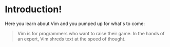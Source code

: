 # Introduction!

Here you learn about Vim and you pumped up for what's to come:

> Vim is for programmers who want to raise their game. In the hands of an expert, Vim shreds text at the speed of thought.